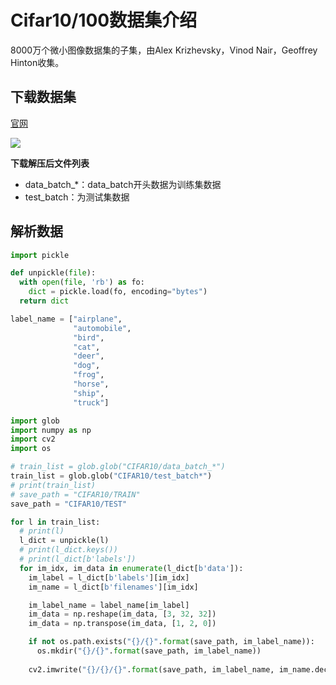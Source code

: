 
# Cifar10/100数据集介绍

8000万个微小图像数据集的子集，由Alex Krizhevsky，Vinod Nair，Geoffrey Hinton收集。

## 下载数据集

[官网](https://www.cs.toronto.edu/~kriz/cifar.html)

![](cifar10.png)

**下载解压后文件列表**

- data\_batch\_\*：data_batch开头数据为训练集数据
- test\_batch：为测试集数据

## 解析数据

```python
import pickle

def unpickle(file):
  with open(file, 'rb') as fo:
    dict = pickle.load(fo, encoding="bytes")
  return dict

label_name = ["airplane",
              "automobile",
              "bird",
              "cat",
              "deer",
              "dog",
              "frog",
              "horse",
              "ship",
              "truck"]

import glob
import numpy as np
import cv2
import os

# train_list = glob.glob("CIFAR10/data_batch_*")
train_list = glob.glob("CIFAR10/test_batch*")
# print(train_list)
# save_path = "CIFAR10/TRAIN"
save_path = "CIFAR10/TEST"

for l in train_list:
  # print(l)
  l_dict = unpickle(l)
  # print(l_dict.keys())
  # print(l_dict[b'labels'])
  for im_idx, im_data in enumerate(l_dict[b'data']):
    im_label = l_dict[b'labels'][im_idx]
    im_name = l_dict[b'filenames'][im_idx]

    im_label_name = label_name[im_label]
    im_data = np.reshape(im_data, [3, 32, 32])
    im_data = np.transpose(im_data, [1, 2, 0])

    if not os.path.exists("{}/{}".format(save_path, im_label_name)):
      os.mkdir("{}/{}".format(save_path, im_label_name))
    
    cv2.imwrite("{}/{}/{}".format(save_path, im_label_name, im_name.decode('utf-8')), im_data)
             
```

